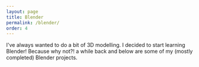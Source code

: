 ```yaml
---
layout: page
title: Blender
permalink: /blender/
order: 4
---
```


I've always wanted to do a bit of 3D modelling. I decided to start learning Blender! Because why not?! a while back and below are some of my (mostly completed) Blender projects.

